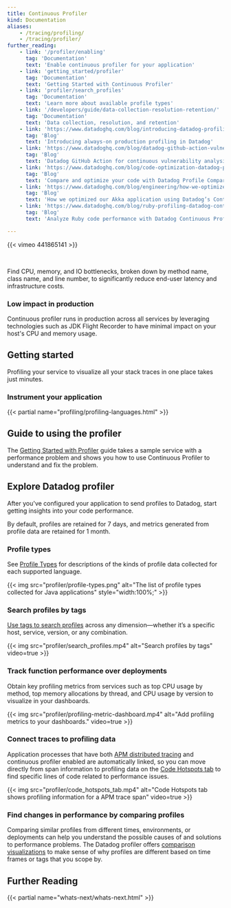```yaml
---
title: Continuous Profiler
kind: Documentation
aliases:
    - /tracing/profiling/
    - /tracing/profiler/
further_reading:
    - link: '/profiler/enabling'
      tag: 'Documentation'
      text: 'Enable continuous profiler for your application'
    - link: 'getting_started/profiler'
      tag: 'Documentation'
      text: 'Getting Started with Continuous Profiler'
    - link: 'profiler/search_profiles'
      tag: 'Documentation'
      text: 'Learn more about available profile types'
    - link: '/developers/guide/data-collection-resolution-retention/'
      tag: 'Documentation'
      text: 'Data collection, resolution, and retention'
    - link: 'https://www.datadoghq.com/blog/introducing-datadog-profiling/'
      tag: 'Blog'
      text: 'Introducing always-on production profiling in Datadog'
    - link: 'https://www.datadoghq.com/blog/datadog-github-action-vulnerability-analysis/'
      tag: 'Blog'
      text: 'Datadog GitHub Action for continuous vulnerability analysis'
    - link: 'https://www.datadoghq.com/blog/code-optimization-datadog-profile-comparison/'
      tag: 'Blog'
      text: 'Compare and optimize your code with Datadog Profile Comparison.'
    - link: 'https://www.datadoghq.com/blog/engineering/how-we-optimized-our-akka-application-using-datadogs-continuous-profiler/'
      tag: 'Blog'
      text: 'How we optimized our Akka application using Datadog’s Continuous Profiler'
    - link: 'https://www.datadoghq.com/blog/ruby-profiling-datadog-continuous-profiler/'
      tag: 'Blog'
      text: 'Analyze Ruby code performance with Datadog Continuous Profiler'

---
```


{{< vimeo 441865141 >}}

</br>

Find CPU, memory, and IO bottlenecks, broken down by method name, class name, and line number, to significantly reduce end-user latency and infrastructure costs.

### Low impact in production

Continuous profiler runs in production across all services by leveraging technologies such as JDK Flight Recorder to have minimal impact on your host's CPU and memory usage.

## Getting started

Profiling your service to visualize all your stack traces in one place takes just minutes.

### Instrument your application

{{< partial name="profiling/profiling-languages.html" >}}

## Guide to using the profiler

The [Getting Started with Profiler][1] guide takes a sample service with a performance problem and shows you how to use Continuous Profiler to understand and fix the problem.

## Explore Datadog profiler

After you've configured your application to send profiles to Datadog, start getting insights into your code performance.  

By default, profiles are retained for 7 days, and metrics generated from profile data are retained for 1 month.

### Profile types

See [Profile Types][6] for descriptions of the kinds of profile data collected for each supported language.

{{< img src="profiler/profile-types.png" alt="The list of profile types collected for Java applications" style="width:100%;" >}}

### Search profiles by tags

[Use tags to search profiles][2] across any dimension—whether it’s a specific host, service, version, or any combination.

{{< img src="profiler/search_profiles.mp4" alt="Search profiles by tags" video=true >}}

### Track function performance over deployments

Obtain key profiling metrics from services such as top CPU usage by method, top memory allocations by thread, and CPU usage by version to visualize in your dashboards.

{{< img src="profiler/profiling-metric-dashboard.mp4" alt="Add profiling metrics to your dashboards." video=true >}}

### Connect traces to profiling data

Application processes that have both [APM distributed tracing][3] and continuous profiler enabled are automatically linked, so you can move directly from span information to profiling data on the [Code Hotspots tab][4] to find specific lines of code related to performance issues.

{{< img src="profiler/code_hotspots_tab.mp4" alt="Code Hotspots tab shows profiling information for a APM trace span" video=true >}}

### Find changes in performance by comparing profiles

Comparing similar profiles from different times, environments, or deployments can help you understand the possible causes of and solutions to performance problems. The Datadog profiler offers [comparison visualizations][5] to make sense of why profiles are different based on time frames or tags that you scope by. 

## Further Reading

{{< partial name="whats-next/whats-next.html" >}}

[1]: /getting_started/profiler/
[2]: /profiler/search_profiles
[3]: /tracing/
[4]: /profiler/connect_traces_and_profiles/
[5]: /profiler/compare_profiles/
[6]: /profiler/profile_types/